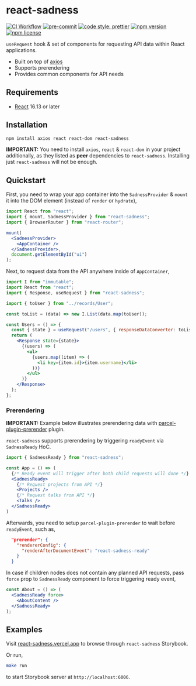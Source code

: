 # react-sadness

[![CI Workflow](https://github.com/playpauseandstop/react-sadness/workflows/ci/badge.svg)](https://github.com/playpauseandstop/react-sadness/actions?query=workflow%3A%22ci%22)
[![pre-commit](https://img.shields.io/badge/pre--commit-enabled-brightgreen?logo=pre-commit&logoColor=white)](https://github.com/pre-commit/pre-commit)
[![code style: prettier](https://img.shields.io/badge/code_style-prettier-ff69b4.svg)](https://github.com/prettier/prettier)
[![npm version](https://img.shields.io/npm/v/react-sadness)](https://www.npmjs.com/package/react-sadness)
[![npm license](https://img.shields.io/npm/l/react-sadness)](https://www.npmjs.com/package/react-sadness)

`useRequest` hook & set of components for requesting API data within React applications.

- Built on top of [axios](https://github.com/axios/axios)
- Supports prerendering
- Provides common components for API needs

## Requirements

- [React](https://reactjs.org) 16.13 or later

## Installation

```bash
npm install axios react react-dom react-sadness
```

**IMPORTANT:** You need to install `axios`, `react` & `react-dom` in your project additionally, as they listed as **peer** dependencies to `react-sadness`. Installing just `react-sadness` will not be enough.

## Quickstart

First, you need to wrap your app container into the `SadnessProvider` & `mount` it into the DOM element (instead of `render` or `hydrate`),

```jsx
import React from "react";
import { mount, SadnessProvider } from "react-sadness";
import { BrowserRouter } from "react-router";

mount(
  <SadnessProvider>
    <AppContainer />
  </SadnessProvider>,
  document.getElementById("ui")
);
```

Next, to request data from the API anywhere inside of `AppContainer`,

```jsx
import I from "immutable";
import React from "react";
import { Response, useRequest } from "react-sadness";

import { toUser } from "../records/User";

const toList = (data) => new I.List(data.map(toUser));

const Users = () => {
  const { state } = useRequest("/users", { responseDataConverter: toList });
  return (
    <Response state={state}>
      {(users) => (
        <ul>
          {users.map((item) => (
            <li key={item.id}>{item.username}</li>
          ))}
        </ul>
      )}
    </Response>
  );
};
```

### Prerendering

**IMPORTANT:** Example below illustrates prerendering data with [parcel-plugin-prerender](https://www.npmjs.com/package/parcel-plugin-prerender) plugin.

`react-sadness` supports prerendering by triggering `readyEvent` via `SadnessReady` HoC.

```jsx
import { SadnessReady } from "react-sadness";

const App = () => (
  {/* Ready event will trigger after both child requests will done */}
  <SadnessReady>
    {/* Request projects from API */}
    <Projects />
    {/* Request talks from API */}
    <Talks />
  </SadnessReady>
)
```

Afterwards, you need to setup `parcel-plugin-prerender` to wait before `readyEvent`, such as,

```json
  "prerender": {
    "rendererConfig": {
      "renderAfterDocumentEvent": "react-sadness-ready"
    }
  }
```

In case if children nodes does not contain any planned API requests, pass `force` prop to `SadnessReady` component to force triggering ready event,

```jsx
const About = () => (
  <SadnessReady force>
    <AboutContent />
  </SadnessReady>
);
```

## Examples

Visit [react-sadness.vercel.app](https://react-sadness.vercel.app) to browse through `react-sadness` Storybook.

Or run,

```bash
make run
```

to start Storybook server at `http://localhost:6006`.
